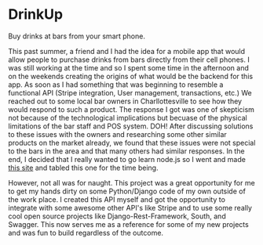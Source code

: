 DrinkUp
=======

Buy drinks at bars from your smart phone.

This past summer, a friend and I had the idea for a mobile app that would allow people to purchase drinks
from bars directly from their cell phones. I was still working at the time and so I spent some time in the
afternoon and on the weekends creating the origins of what would be the backend for this app. As soon as I 
had something that was beginning to resemble a functional API (Stripe integration, User management, transactions, etc.)
We reached out to some local bar owners in Charllottesville to see how they would respond to such a product.
The response I got was one of skepticism not because of the technological implications but becuase of the physical
limitations of the bar staff and POS system. DOH! After discussing solutions to these issues with the owners and researching some
other similar products on the market already, we found that these issues were not special to the bars in the area
and that many others had similar responses. In the end, I decided that I really wanted to go learn node.js so I went and 
made <a href='www.michaelparis.us'>this site</a> and tabled this one for the time being.

However, not all was for naught. This project was a great opportunity for me to get my hands dirty on some Python/Django
code of my own outside of the work place. I created this API myself and got the opportunity to integrate with some
awesome other API's like Stripe and to use some really cool open source projects like Django-Rest-Framework, South, and Swagger.
This now serves me as a reference for some of my new projects and was fun to build regardless of the outcome.
